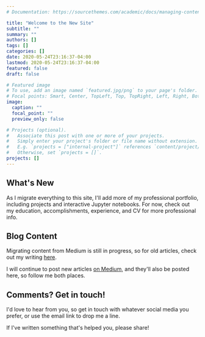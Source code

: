 ```yaml
---
# Documentation: https://sourcethemes.com/academic/docs/managing-content/

title: "Welcome to the New Site"
subtitle: ""
summary: ""
authors: []
tags: []
categories: []
date: 2020-05-24T23:16:37-04:00
lastmod: 2020-05-24T23:16:37-04:00
featured: false
draft: false

# Featured image
# To use, add an image named `featured.jpg/png` to your page's folder.
# Focal points: Smart, Center, TopLeft, Top, TopRight, Left, Right, BottomLeft, Bottom, BottomRight.
image:
  caption: ""
  focal_point: ""
  preview_only: false

# Projects (optional).
#   Associate this post with one or more of your projects.
#   Simply enter your project's folder or file name without extension.
#   E.g. `projects = ["internal-project"]` references `content/project/deep-learning/index.md`.
#   Otherwise, set `projects = []`.
projects: []
---
```


## What's New

As I migrate everything to this site, I'll add more of my professional portfolio, including projects and interactive Jupyter notebooks. For now, check out my education, accomplishments, experience, and CV for more professional info.

## Blog Content

Migrating content from Medium is still in progress, so for old articles, check out my writing [here](https://medium.com/@rayljohns).

<!-- - [On Mathematical Notation in Machine Learning](https://medium.com/dataseries/on-mathematical-notation-and-communication-in-machine-learning-255d119e2aed) -->

I will continue to post new articles [on Medium](https://medium.com/@rayljohns), and they'll also be posted here, so follow me both places.

## Comments? Get in touch!

I'd love to hear from you, so get in touch with whatever social media you prefer, or use the email link to drop me a line.

If I've written something that's helped you, please share!
